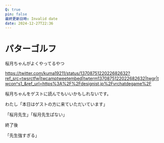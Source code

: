 ```yaml
---
Q: true
pin: false
最終更新日時: Invalid date
date: 2024-12-27T22:36
---
```

# パターゴルフ

桜月ちゃんがよくやってるやつ

https://twitter.com/kuma19211/status/1370875122022682632?ref_src=twsrctfw|twcamptweetembed|twterm1370875122022682632|twgr|twcon^s1_&ref_url=https%3A%2F%2Fdesignist.jp%2Fvrchatdegame%2F

桜月ちゃんをゲストに読んでもいいかもしれないです。

わたし「本日はゲストの方に来ていただいています」

「桜月先生」「桜月先生ぱない」

終了後

「先生強すぎる」